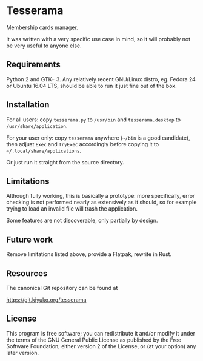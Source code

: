 Tesserama
=========

Membership cards manager.

It was written with a very specific use case in mind, so it will probably
not be very useful to anyone else.


Requirements
------------

Python 2 and GTK+ 3. Any relatively recent GNU/Linux distro, eg. Fedora 24
or Ubuntu 16.04 LTS, should be able to run it just fine out of the box.


Installation
------------

For all users: copy `tesserama.py` to `/usr/bin` and `tesserama.desktop` to
`/usr/share/application`.

For your user only: copy `tesserama` anywhere (`~/bin` is a good candidate),
then adjust `Exec` and `TryExec` accordingly before copying it to
`~/.local/share/applications`.

Or just run it straight from the source directory.


Limitations
-----------

Although fully working, this is basically a prototype: more specifically,
error checking is not performed nearly as extensively as it should, so for
example trying to load an invalid file will trash the application.

Some features are not discoverable, only partially by design.


Future work
-----------

Remove limitations listed above, provide a Flatpak, rewrite in Rust.


Resources
---------

The canonical Git repository can be found at

  https://git.kiyuko.org/tesserama


License
-------

This program is free software; you can redistribute it and/or modify it under
the terms of the GNU General Public License as published by the Free Software
Foundation; either version 2 of the License, or (at your option) any later
version.

